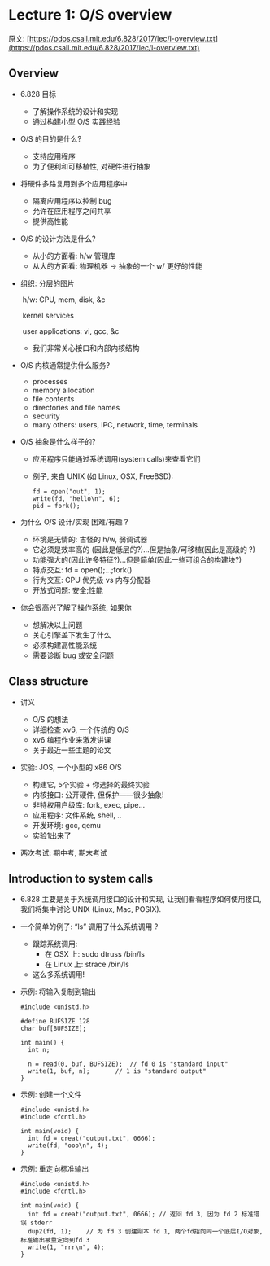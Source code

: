 # Lecture 1: O/S overview
原文: [https://pdos.csail.mit.edu/6.828/2017/lec/l-overview.txt](https://pdos.csail.mit.edu/6.828/2017/lec/l-overview.txt)

## Overview

* 6.828 目标

  * 了解操作系统的设计和实现
  * 通过构建小型 O/S 实践经验

* O/S 的目的是什么?

  * 支持应用程序
  * 为了便利和可移植性, 对硬件进行抽象
  
* 将硬件多路复用到多个应用程序中
  * 隔离应用程序以控制 bug
  * 允许在应用程序之间共享
  * 提供高性能

* O/S 的设计方法是什么?
  * 从小的方面看: h/w 管理库
  * 从大的方面看: 物理机器 -> 抽象的一个 w/ 更好的性能

* 组织: 分层的图片

  ​    h/w: CPU, mem, disk, &c

  ​    kernel services

  ​    user applications: vi, gcc, &c

  * 我们非常关心接口和内部内核结构

* O/S 内核通常提供什么服务?
    * processes
    * memory allocation
    * file contents
    * directories and file names
    * security
    * many others: users, IPC, network, time, terminals

* O/S 抽象是什么样子的?

  * 应用程序只能通过系统调用(system calls)来查看它们

  * 例子, 来自 UNIX (如 Linux, OSX, FreeBSD):

    ```
    fd = open("out", 1);
    write(fd, "hello\n", 6);
    pid = fork();
    ```

* 为什么 O/S 设计/实现 困难/有趣 ?
  * 环境是无情的: 古怪的 h/w, 弱调试器
  * 它必须是效率高的 (因此是低层的?)...但是抽象/可移植(因此是高级的 ?)
  * 功能强大的(因此许多特征?)...但是简单(因此一些可组合的构建块?)
  * 特点交互: fd = open();…;fork()
  * 行为交互: CPU 优先级 vs 内存分配器
  * 开放式问题: 安全;性能
  
* 你会很高兴了解了操作系统, 如果你
  * 想解决以上问题
  * 关心引擎盖下发生了什么
  * 必须构建高性能系统
  * 需要诊断 bug 或安全问题



## Class structure

* 讲义
  * O/S 的想法
  * 详细检查 xv6, 一个传统的 O/S
  * xv6 编程作业来激发讲课
  * 关于最近一些主题的论文

* 实验: JOS, 一个小型的 x86 O/S
  *  构建它, 5个实验 + 你选择的最终实验
  * 内核接口: 公开硬件, 但保护——很少抽象!
  * 非特权用户级库: fork, exec, pipe…
  * 应用程序: 文件系统, shell, ..
  * 开发环境: gcc, qemu
  * 实验1出来了
* 两次考试: 期中考, 期末考试



## Introduction to system calls

* 6.828 主要是关于系统调用接口的设计和实现, 让我们看看程序如何使用接口, 我们将集中讨论 UNIX (Linux, Mac, POSIX).

* 一个简单的例子: “ls” 调用了什么系统调用 ?
  * 跟踪系统调用:
    * 在 OSX 上: sudo dtruss /bin/ls
    * 在 Linux 上: strace /bin/ls
  * 这么多系统调用!
  
* 示例: 将输入复制到输出

  ```
  #include <unistd.h>
  
  #define BUFSIZE 128
  char buf[BUFSIZE];
  
  int main() {
    int n;
  
    n = read(0, buf, BUFSIZE);	// fd 0 is "standard input"
    write(1, buf, n);		// 1 is "standard output"
  }
  ```


- 示例: 创建一个文件

  ```
  #include <unistd.h>
  #include <fcntl.h>
  
  int main(void) {
    int fd = creat("output.txt", 0666);
    write(fd, "ooo\n", 4);
  }
  ```

- 示例: 重定向标准输出

  ```
  #include <unistd.h>
  #include <fcntl.h>
  
  int main(void) {
    int fd = creat("output.txt", 0666);	// 返回 fd 3, 因为 fd 2 标准错误 stderr
    dup2(fd, 1);	// 为 fd 3 创建副本 fd 1, 两个fd指向同一个底层I/O对象, 标准输出被重定向到fd 3
    write(1, "rrr\n", 4);
  }
  ```

